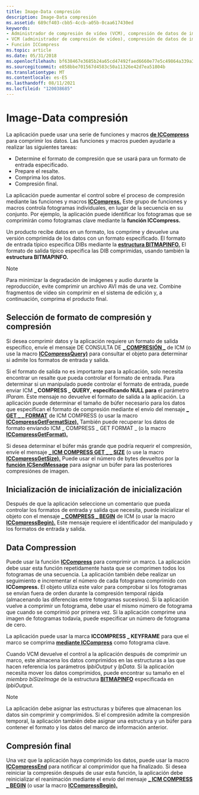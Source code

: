 ```yaml
---
title: Image-Data compresión
description: Image-Data compresión
ms.assetid: 689cf403-cbb5-4ccb-a05b-0caa617430ed
keywords:
- Administrador de compresión de vídeo (VCM), compresión de datos de imagen
- VCM (administrador de compresión de vídeo), compresión de datos de imagen
- Función ICCompress
ms.topic: article
ms.date: 05/31/2018
ms.openlocfilehash: bf638467e3685b24a65cd47492faed6660e77e5c49864a339a3874eb81e9b5af
ms.sourcegitcommit: e858bbe701567d4583c50a11326e42d7ea51804b
ms.translationtype: MT
ms.contentlocale: es-ES
ms.lasthandoff: 08/11/2021
ms.locfileid: "120038685"
---
```

# <a name="image-data-compression"></a>Image-Data compresión

La aplicación puede usar una serie de funciones y macros [**de ICCompress**](/windows/desktop/api/Vfw/nf-vfw-iccompress) para comprimir los datos. Las funciones y macros pueden ayudarle a realizar las siguientes tareas:

-   Determine el formato de compresión que se usará para un formato de entrada especificado.
-   Prepare el resalte.
-   Comprima los datos.
-   Compresión final.

La aplicación puede aumentar el control sobre el proceso de compresión mediante las funciones y macros [**ICCompress.**](/windows/desktop/api/Vfw/nf-vfw-iccompress) Este grupo de funciones y macros controla fotogramas individuales, en lugar de la secuencia en su conjunto. Por ejemplo, la aplicación puede identificar los fotogramas que se comprimirán como fotogramas clave mediante la **función ICCompress.**

Un producto recibe datos en un formato, los comprime y devuelve una versión comprimida de los datos con un formato especificado. El formato de entrada típico especifica DIBs mediante la [**estructura BITMAPINFO.**](/windows/win32/api/wingdi/ns-wingdi-bitmapinfo) El formato de salida típico especifica las DIB comprimidas, usando también la **estructura BITMAPINFO.**

> [!Note]  
> Para minimizar la degradación de imágenes y audio durante la reproducción, evite comprimir un archivo AVI más de una vez. Combine fragmentos de vídeo sin comprimir en el sistema de edición y, a continuación, comprima el producto final.

 

## <a name="compressor-and-compression-format-selection"></a>Selección de formato de compresión y compresión

Si desea comprimir datos y la aplicación requiere un formato de salida específico, envíe el mensaje DE CONSULTA DE [**\_ COMPRESIÓN \_**](icm-compress-query.md) de ICM (o use la macro [**ICCompressQuery)**](/windows/desktop/api/Vfw/nf-vfw-iccompressquery) para consultar el objeto para determinar si admite los formatos de entrada y salida.

Si el formato de salida no es importante para la aplicación, solo necesita encontrar un resalte que pueda controlar el formato de entrada. Para determinar si un manipulado puede controlar el formato de entrada, puede enviar ICM **\_ COMPRESS \_ QUERY**, **especificando NULL para** el parámetro *lParam.* Este mensaje no devuelve el formato de salida a la aplicación. La aplicación puede determinar el tamaño de búfer necesario para los datos que especifican el formato de compresión mediante el envío del mensaje [**\_ GET \_ \_ FORMAT**](icm-compress-get-format.md) de ICM COMPRESS (o usar la macro [**ICCompressGetFormatSize).**](/windows/desktop/api/Vfw/nf-vfw-iccompressgetformatsize) También puede recuperar los datos de formato enviando ICM \_ COMPRESS \_ GET FORMAT \_ (o la macro [**ICCompressGetFormat).**](/windows/desktop/api/Vfw/nf-vfw-iccompressgetformat)

Si desea determinar el búfer más grande que podría requerir el compresión, envíe el mensaje [**\_ ICM COMPRESS GET \_ \_ SIZE**](icm-compress-get-size.md) (o use la macro [**ICCompressGetSize).**](/windows/desktop/api/Vfw/nf-vfw-iccompressgetsize) Puede usar el número de bytes devueltos por la [**función ICSendMessage**](/windows/desktop/api/Vfw/nf-vfw-icsendmessage) para asignar un búfer para las posteriores compresiónes de imagen.

## <a name="compressor-initialization"></a>Inicialización de inicialización de inicialización

Después de que la aplicación seleccione un comentario que pueda controlar los formatos de entrada y salida que necesita, puede inicializar el objeto con el mensaje [**\_ COMPRESS \_ BEGIN**](icm-compress-begin.md) de ICM (o usar la macro [**ICCompressBegin).**](/windows/desktop/api/Vfw/nf-vfw-iccompressbegin) Este mensaje requiere el identificador del manipulado y los formatos de entrada y salida.

## <a name="data-compression"></a>Data Compression

Puede usar la función [**ICCompress**](/windows/desktop/api/Vfw/nf-vfw-iccompress) para comprimir un marco. La aplicación debe usar esta función repetidamente hasta que se comprimen todos los fotogramas de una secuencia. La aplicación también debe realizar un seguimiento e incrementar el número de cada fotograma comprimido con **ICCompress.** El objeto utiliza este valor para comprobar si los fotogramas se envían fuera de orden durante la compresión temporal rápida (almacenando las diferencias entre fotogramas sucesivos). Si la aplicación vuelve a comprimir un fotograma, debe usar el mismo número de fotograma que cuando se comprimió por primera vez. Si la aplicación comprime una imagen de fotogramas todavía, puede especificar un número de fotograma de cero.

La aplicación puede usar la marca **ICCOMPRESS \_ KEYFRAME** para que el marco se comprima [**mediante ICCompress**](/windows/desktop/api/Vfw/nf-vfw-iccompress) como fotograma clave.

Cuando VCM devuelve el control a la aplicación después de comprimir un marco, este almacena los datos comprimidos en las estructuras a las que hacen referencia los parámetros *lpbiOutput* y *lpData.* Si la aplicación necesita mover los datos comprimidos, puede encontrar su tamaño en el *miembro biSizeImage* de la estructura [**BITMAPINFO**](/windows/win32/api/wingdi/ns-wingdi-bitmapinfo) especificada en *lpbiOutput*.

> [!Note]  
> La aplicación debe asignar las estructuras y búferes que almacenan los datos sin comprimir y comprimidos. Si el compresión admite la compresión temporal, la aplicación también debe asignar una estructura y un búfer para contener el formato y los datos del marco de información anterior.

 

## <a name="ending-compression"></a>Compresión final

Una vez que la aplicación haya comprimido los datos, puede usar la macro [**ICCompressEnd**](/windows/desktop/api/Vfw/nf-vfw-iccompressend) para notificar al comprimidor que ha finalizado. Si desea reiniciar la compresión después de usar esta función, la aplicación debe reinicializar el reanimación mediante el envío del mensaje [**\_ ICM COMPRESS \_ BEGIN**](icm-compress-begin.md) (o usar la macro [**ICCompressBegin).**](/windows/desktop/api/Vfw/nf-vfw-iccompressbegin)

 

 